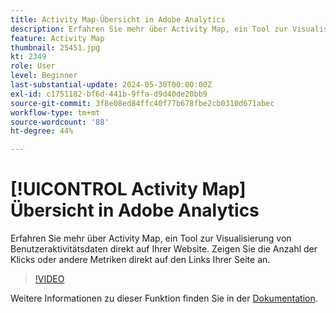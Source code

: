 ```yaml
---
title: Activity Map-Übersicht in Adobe Analytics
description: Erfahren Sie mehr über Activity Map, ein Tool zur Visualisierung von Benutzeraktivitätsdaten direkt auf Ihrer Website. Zeigen Sie die Anzahl der Klicks oder andere Metriken direkt auf den Links Ihrer Seite an.
feature: Activity Map
thumbnail: 25451.jpg
kt: 2349
role: User
level: Beginner
last-substantial-update: 2024-05-30T00:00:00Z
exl-id: c1751182-bf6d-441b-9ffa-d9d40de20bb9
source-git-commit: 3f8e08ed84ffc40f77b678fbe2cb0310d671abec
workflow-type: tm+mt
source-wordcount: '88'
ht-degree: 44%

---
```


# [!UICONTROL Activity Map] Übersicht in Adobe Analytics

Erfahren Sie mehr über Activity Map, ein Tool zur Visualisierung von Benutzeraktivitätsdaten direkt auf Ihrer Website. Zeigen Sie die Anzahl der Klicks oder andere Metriken direkt auf den Links Ihrer Seite an.

>[!VIDEO](https://video.tv.adobe.com/v/39679/?quality=12&learn=on&captions=ger)

Weitere Informationen zu dieser Funktion finden Sie in der [Dokumentation](https://experienceleague.adobe.com/de/docs/analytics/analyze/activity-map/activity-map).
